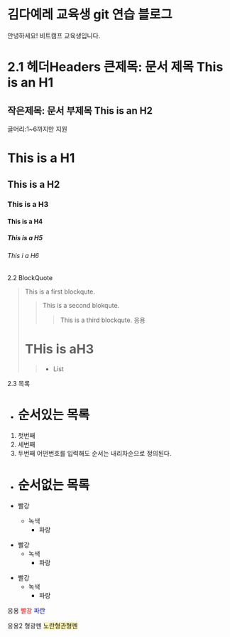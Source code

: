 # 김다예레 교육생 git 연습 블로그

안녕하세요!
비트캠프 교육생입니다.

2.1 헤더Headers 
큰제목: 문서 제목
This is an H1
=============

작은제목: 문서 부제목
This is an H2
-------------
글머리:1~6까지만 지원
# This is a H1
## This is a H2
### This is a H3
#### This is a H4
##### This is a H5
###### This i a H6

2.2 BlockQuote
> This is a first blockqute.
>> This is a second blokqute.
>>> This is a third blockqute.
응용
> # THis is aH3 
>> * List

2.3 목록
* # 순서있는 목록
1. 첫번째
2. 세번째
3. 두번째 
어떤번호를 입력해도 순서는 내리차순으로 정의된다.
* # 순서없는 목록

* 빨강 
  * 녹색
    * 파랑 

+ 빨강
  + 녹색
    + 파랑

- 빨강 
  - 녹색
    - 파랑 

응용
<span style="color: red">빨강</span>
<span style="color: #0000FF">파란</span>

응용2 형광펜
<span style="background-color: #fff5b1">노란형관형펜</span>
